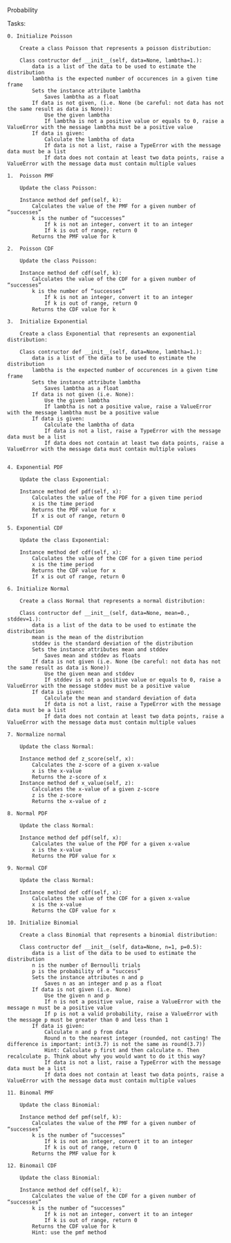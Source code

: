 Probability

Tasks:

    0. Initialize Poisson 

        Create a class Poisson that represents a poisson distribution:

        Class contructor def __init__(self, data=None, lambtha=1.):
            data is a list of the data to be used to estimate the distribution
            lambtha is the expected number of occurences in a given time frame
            Sets the instance attribute lambtha
                Saves lambtha as a float
            If data is not given, (i.e. None (be careful: not data has not the same result as data is None)):
                Use the given lambtha
                If lambtha is not a positive value or equals to 0, raise a ValueError with the message lambtha must be a positive value
            If data is given:
                Calculate the lambtha of data
                If data is not a list, raise a TypeError with the message data must be a list
                If data does not contain at least two data points, raise a ValueError with the message data must contain multiple values

    1.  Poisson PMF

        Update the class Poisson:

        Instance method def pmf(self, k):
            Calculates the value of the PMF for a given number of “successes”
            k is the number of “successes”
                If k is not an integer, convert it to an integer
                If k is out of range, return 0
            Returns the PMF value for k

    2.  Poisson CDF

        Update the class Poisson:

        Instance method def cdf(self, k):
            Calculates the value of the CDF for a given number of “successes”
            k is the number of “successes”
                If k is not an integer, convert it to an integer
                If k is out of range, return 0
            Returns the CDF value for k

    3.  Initialize Exponential 

        Create a class Exponential that represents an exponential distribution:

        Class contructor def __init__(self, data=None, lambtha=1.):
            data is a list of the data to be used to estimate the distribution
            lambtha is the expected number of occurences in a given time frame
            Sets the instance attribute lambtha
                Saves lambtha as a float
            If data is not given (i.e. None):
                Use the given lambtha
                If lambtha is not a positive value, raise a ValueError with the message lambtha must be a positive value
            If data is given:
                Calculate the lambtha of data
                If data is not a list, raise a TypeError with the message data must be a list
                If data does not contain at least two data points, raise a ValueError with the message data must contain multiple values


    4. Exponential PDF

        Update the class Exponential:

        Instance method def pdf(self, x):
            Calculates the value of the PDF for a given time period
            x is the time period
            Returns the PDF value for x
            If x is out of range, return 0

    5. Exponential CDF

        Update the class Exponential:

        Instance method def cdf(self, x):
            Calculates the value of the CDF for a given time period
            x is the time period
            Returns the CDF value for x
            If x is out of range, return 0

    6. Initialize Normal

        Create a class Normal that represents a normal distribution:

        Class contructor def __init__(self, data=None, mean=0., stddev=1.):
            data is a list of the data to be used to estimate the distribution
            mean is the mean of the distribution
            stddev is the standard deviation of the distribution
            Sets the instance attributes mean and stddev
                Saves mean and stddev as floats
            If data is not given (i.e. None (be careful: not data has not the same result as data is None))
                Use the given mean and stddev
                If stddev is not a positive value or equals to 0, raise a ValueError with the message stddev must be a positive value
            If data is given:
                Calculate the mean and standard deviation of data
                If data is not a list, raise a TypeError with the message data must be a list
                If data does not contain at least two data points, raise a ValueError with the message data must contain multiple values

    7. Normalize normal

        Update the class Normal:

        Instance method def z_score(self, x):
            Calculates the z-score of a given x-value
            x is the x-value
            Returns the z-score of x
        Instance method def x_value(self, z):
            Calculates the x-value of a given z-score
            z is the z-score
            Returns the x-value of z

    8. Normal PDF

        Update the class Normal:

        Instance method def pdf(self, x):
            Calculates the value of the PDF for a given x-value
            x is the x-value
            Returns the PDF value for x

    9. Normal CDF

        Update the class Normal:

        Instance method def cdf(self, x):
            Calculates the value of the CDF for a given x-value
            x is the x-value
            Returns the CDF value for x

    10. Initialize Binomial

        Create a class Binomial that represents a binomial distribution:

        Class contructor def __init__(self, data=None, n=1, p=0.5):
            data is a list of the data to be used to estimate the distribution
            n is the number of Bernoulli trials
            p is the probability of a “success”
            Sets the instance attributes n and p
                Saves n as an integer and p as a float
            If data is not given (i.e. None)
                Use the given n and p
                If n is not a positive value, raise a ValueError with the message n must be a positive value
                If p is not a valid probability, raise a ValueError with the message p must be greater than 0 and less than 1
            If data is given:
                Calculate n and p from data
                Round n to the nearest integer (rounded, not casting! The difference is important: int(3.7) is not the same as round(3.7))
                Hint: Calculate p first and then calculate n. Then recalculate p. Think about why you would want to do it this way?
                If data is not a list, raise a TypeError with the message data must be a list
                If data does not contain at least two data points, raise a ValueError with the message data must contain multiple values

    11. Binomal PMF

        Update the class Binomial:

        Instance method def pmf(self, k):
            Calculates the value of the PMF for a given number of “successes”
            k is the number of “successes”
                If k is not an integer, convert it to an integer
                If k is out of range, return 0
            Returns the PMF value for k

    12. Binomail CDF

        Update the class Binomial:

        Instance method def cdf(self, k):
            Calculates the value of the CDF for a given number of “successes”
            k is the number of “successes”
                If k is not an integer, convert it to an integer
                If k is out of range, return 0
            Returns the CDF value for k
            Hint: use the pmf method
